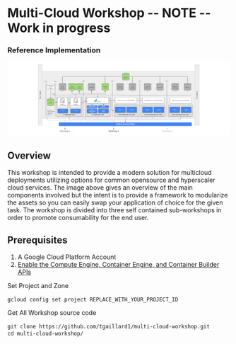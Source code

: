 #   Multi-Cloud Workshop -- NOTE -- Work in progress
### Reference Implementation

![Workshop Screenshot](images/multi-cloud-workshop.png?raw=true "Workshop Diagram")

## Overview

This workshop is intended to provide a modern solution for multicloud deployments utilizing options for common opensource and hyperscaler cloud services.  The image above gives an overview of the main components involved but the intent is to provide a framework to modularize the assets so you can easily swap your application of choice for the given task.  The workshop is divided into three self contained sub-workshops in order to promote consumability for the end user.

## Prerequisites
1. A Google Cloud Platform Account
1. [Enable the Compute Engine, Container Engine, and Container Builder APIs](https://console.cloud.google.com/flows/enableapi?apiid=compute_component,container,cloudbuild.googleapis.com)

Set Project and Zone
```
gcloud config set project REPLACE_WITH_YOUR_PROJECT_ID 
```

Get All Workshop source code
```
git clone https://github.com/tgaillard1/multi-cloud-workshop.git
cd multi-cloud-workshop/
```

